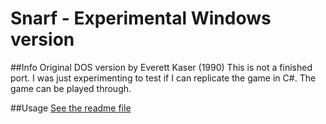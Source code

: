 # Snarf - Experimental Windows version

##Info
Original DOS version by Everett Kaser (1990)
This is not a finished port. I was just experimenting
to test if I can replicate the game in C#.
The game can be played through.

##Usage
[See the readme file](snarf/bin/Release/readme.txt)
